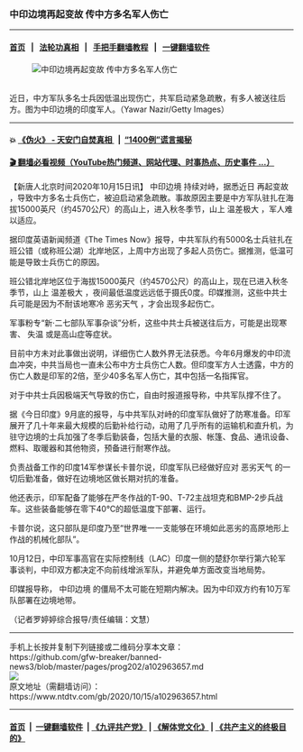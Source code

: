 ### 中印边境再起变故 传中方多名军人伤亡
------------------------

#### [首页](https://github.com/gfw-breaker/banned-news3/blob/master/README.md) &nbsp;&nbsp;|&nbsp;&nbsp; [法轮功真相](https://github.com/begood0513/basic/blob/master/README.md)  &nbsp;&nbsp;|&nbsp;&nbsp; [手把手翻墙教程](https://github.com/gfw-breaker/guides/wiki)  &nbsp;&nbsp;|&nbsp;&nbsp; [一键翻墙软件](https://github.com/gfw-breaker/nogfw/blob/master/README.md)  



<div><div class="featured_image">
 <figure>
  <img alt="中印边境再起变故 传中方多名军人伤亡" src="https://i.ntdtv.com/assets/uploads/2020/10/GettyImages-1221083844-800x450.jpg"/>
 </figure><br/>
 <span class="caption">
  近日，中方军队多名士兵因低温出现伤亡，共军启动紧急疏散，有多人被送往后方。图为中印边境的印度军人。（Yawar Nazir/Getty Images）
 </span>
</div>
</div><hr/>

#### 💥 [《伪火》 - 天安门自焚真相 ](http://158.247.195.190:10000/videos/blog/weihuo.html)&nbsp; |&nbsp; [“1400例”谎言揭秘  ](http://158.247.195.190:10000/videos/blog/jiexi1400.html)

#### [ 🎬  翻墙必看视频（YouTube热门频道、网站代理、时事热点、历史事件 ...）](https://github.com/gfw-breaker/links/blob/master/banned.md)

<div><div class="post_content" itemprop="articleBody">
 <p>
  【新唐人北京时间2020年10月15日讯】
  <ok href="https://www.ntdtv.com/gb/中印边境.htm">
   中印边境
  </ok>
  持续对峙，据悉近日
  <ok href="https://www.ntdtv.com/gb/再起变故.htm">
   再起变故
  </ok>
  ，导致中方多名士兵伤亡，被迫启动紧急疏散。事故原因主要是中方军队驻扎在海拔15000英尺（约4570公尺）的高山上，进入秋冬季节，山上
  <ok href="https://www.ntdtv.com/gb/温差极大.htm">
   温差极大
  </ok>
  ，军人难以适应。
 </p>
 <p>
  据印度英语新闻频道《The Times Now》报导，中共军队约有5000名士兵驻扎在班公错（或称班公湖）北岸地区，上周中方出现了多起人员伤亡。据推测，低温可能是导致士兵伤亡的原因。
 </p>
 <p>
  班公错北岸地区位于海拔15000英尺（约4570公尺）的高山上，现在已进入秋冬季节，山上
  <ok href="https://www.ntdtv.com/gb/温差极大.htm">
   温差极大
  </ok>
  ，夜间最低温度远远低于摄氏0度。印媒推测，这些中共士兵可能是因为不耐该地寒冷
  <ok href="https://www.ntdtv.com/gb/恶劣天气.htm">
   恶劣天气
  </ok>
  ，才会出现多起伤亡。
 </p>
 <p>
  军事粉专“新‧二七部队军事杂谈”分析，这些中共士兵被送往后方，可能是出现寒害、
  <ok href="https://www.ntdtv.com/gb/失温.htm">
   失温
  </ok>
  或是高山症等症状。
 </p>
 <p>
  目前中方未对此事做出说明，详细伤亡人数外界无法获悉。今年6月爆发的中印流血冲突，中共当局也一直未公布中方士兵伤亡人数。但印度军方人士透露，中方的伤亡人数是印军的2倍，至少40多名军人伤亡，其中包括一名指挥官。
 </p>
 <p>
  对于中共士兵因极端天气导致的伤亡，自由时报道报导称，中共军队撑不住了。
 </p>
 <p>
  据《今日印度》9月底的报导，与中共军队对峙的印度军队做好了防寒准备。印军展开了几十年来最大规模的后勤补给行动，动用了几乎所有的运输机和直升机，为驻守边境的士兵加强了冬季后勤装备，包括大量的衣服、帐篷、食品、通讯设备、燃料、取暖器和其他物资，预备进行耐寒作战。
 </p>
 <p>
  负责战备工作的印度14军参谋长卡普尔说，印度军队已经做好应对
  <ok href="https://www.ntdtv.com/gb/恶劣天气.htm">
   恶劣天气
  </ok>
  的一切后勤准备，做好在边境地区做长期对抗的准备。
 </p>
 <p>
  他还表示，印军配备了能够在严冬作战的T-90、T-72主战坦克和BMP-2步兵战车。这些装备能够在零下40℃的超低温度下部署、运行。
 </p>
 <p>
  卡普尔说，这只部队是印度乃至“世界唯一一支能够在环境如此恶劣的高原地形上作战的机械化部队”。
 </p>
 <p>
  10月12日，中印军事高官在实际控制线（LAC）印度一侧的楚舒尔举行第六轮军事谈判，中印双方都决定不向前线增派军队，并避免单方面改变当地局势。
 </p>
 <p>
  印媒报导称，
  <ok href="https://www.ntdtv.com/gb/中印边境.htm">
   中印边境
  </ok>
  的僵局不太可能在短期内解决。因为中印双方约有10万军队部署在边境地带。
 </p>
 <p>
  （记者罗婷婷综合报导/责任编辑：文慧）
 </p>
 <div class="single_ad">
 </div>
</div>
</div>
<hr/>
手机上长按并复制下列链接或二维码分享本文章：<br/>
https://github.com/gfw-breaker/banned-news3/blob/master/pages/prog202/a102963657.md <br/>
<a href='https://github.com/gfw-breaker/banned-news3/blob/master/pages/prog202/a102963657.md'><img src='https://github.com/gfw-breaker/banned-news3/blob/master/pages/prog202/a102963657.md.png'/></a> <br/>
原文地址（需翻墙访问）：https://www.ntdtv.com/gb/2020/10/15/a102963657.html


------------------------
#### [首页](https://github.com/gfw-breaker/banned-news3/blob/master/README.md) &nbsp;|&nbsp; [一键翻墙软件](https://github.com/gfw-breaker/nogfw/blob/master/README.md) &nbsp;| [《九评共产党》](https://github.com/gfw-breaker/9ping.md/blob/master/README.md#九评之一评共产党是什么) | [《解体党文化》](https://github.com/gfw-breaker/jtdwh.md/blob/master/README.md) | [《共产主义的终极目的》](https://github.com/gfw-breaker/gczydzjmd.md/blob/master/README.md)


<img src='http://gfw-breaker.win/banned-news3/pages/prog202/a102963657.md' width='0px' height='0px'/>